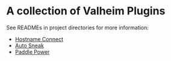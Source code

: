 # A collection of Valheim Plugins

See READMEs in project directories for more information:

- [Hostname Connect](HostnameConnect/README.md)
- [Auto Sneak](AutoSneak/README.md)
- [Paddle Power](PaddlePower/README.md)

